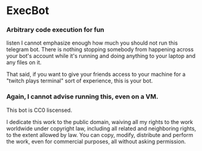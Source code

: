# ExecBot
### Arbitrary code execution for fun

listen I cannot emphasize enough how much you should not run this telegram bot. There is 
nothing stopping somebody from happening across your bot's account while it's running and
doing anything to your laptop and any files on it. 

That said, if you want to give your friends access to your machine for a "twitch plays
terminal" sort of experience, this is your bot. 

### Again, I cannot advise running this, even on a VM.

This bot is CC0 liscensed.

I dedicate this work to the public domain,  waiving all my rights to the work worldwide under copyright law, including all related and neighboring rights, to the extent allowed by law. You can copy, modify, distribute and perform the work, even for commercial purposes, all without asking permission. 
